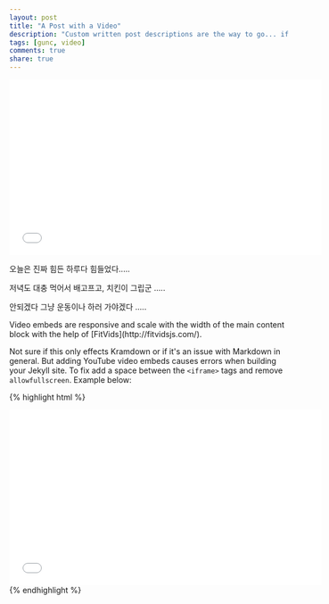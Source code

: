 ```yaml
---
layout: post
title: "A Post with a Video"
description: "Custom written post descriptions are the way to go... if you're not lazy."
tags: [gunc, video]
comments: true
share: true
---
```


<iframe width="560" height="315" src="//www.youtube.com/embed/SU3kYxJmWuQ" frameborder="0"> </iframe>
  <p> 오늘은 진짜 힘든 하루다 힘들었다..... </p>
  <p> 저녁도 대충 먹어서 배고프고, 치킨이 그립군 .....  </p>
  <p> 안되겠다 그냥 운동이나 하러 가야겠다  .....  </p>
Video embeds are responsive and scale with the width of the main content block with the help of [FitVids](http://fitvidsjs.com/).


Not sure if this only effects Kramdown or if it's an issue with Markdown in general. But adding YouTube video embeds causes errors when building your Jekyll site. To fix add a space between the `<iframe>` tags and remove `allowfullscreen`. Example below:

{% highlight html %}
<iframe width="560" height="315" src="//www.youtube.com/embed/SU3kYxJmWuQ" frameborder="0"> </iframe>
{% endhighlight %}
